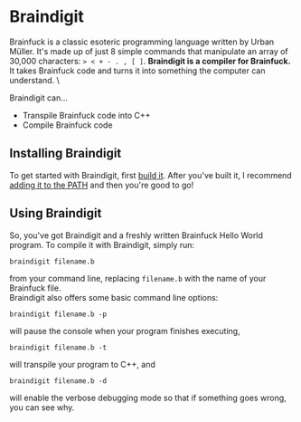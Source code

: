 # Braindigit
Brainfuck is a classic esoteric programming language written by Urban Müller. It's made up of just 8 simple commands that manipulate an array 
of 30,000 characters: `> < + - . , [ ]`. **Braindigit is a compiler for Brainfuck.** It takes Brainfuck code and turns it into something the 
computer can understand. \

Braindigit can...
* Transpile Brainfuck code into C++
* Compile Brainfuck code

## Installing Braindigit
To get started with Braindigit, first [build it](http://placeholder.com). After you've built it, I recommend 
[adding it to the PATH](http://placeholder.com) and then you're good to go!

## Using Braindigit
So, you've got Braindigit and a freshly written Brainfuck Hello World program. To compile it with Braindigit, simply run:
```
braindigit filename.b
```
from your command line, replacing `filename.b` with the name of your Brainfuck file. \
Braindigit also offers some basic command line options:
```
braindigit filename.b -p
```
will pause the console when your program finishes executing,
```
braindigit filename.b -t
```
will transpile your program to C++, and
```
braindigit filename.b -d
```
will enable the verbose debugging mode so that if something goes wrong, you can see why.

